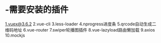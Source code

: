 # -需要安装的插件
1.vuex@3.6.2  2.vue-cli  3.less-loader  4.nprogress进度条  5.qrcode自动生成二维码地址  6.vue-router  7.swiper轮播图插件  8.vue-lazyload路由懒加载  9.axios  10.mockjs

